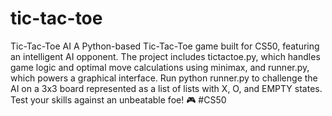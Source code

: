 # tic-tac-toe
Tic-Tac-Toe AI
A Python-based Tic-Tac-Toe game built for CS50, featuring an intelligent AI opponent. 
The project includes tictactoe.py, which handles game logic and optimal move calculations using minimax, and runner.py, which powers a graphical interface. 
Run python runner.py to challenge the AI on a 3x3 board represented as a list of lists with X, O, and EMPTY states. Test your skills against an unbeatable foe! 🎮 #CS50
